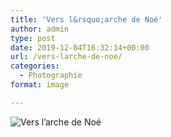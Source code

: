 ```yaml
---
title: 'Vers l&rsquo;arche de Noé'
author: admin
type: post
date: 2019-12-04T16:32:14+00:00
url: /vers-larche-de-noe/
categories:
  - Photographie
format: image

---
```

![Vers l&rsquo;arche de Noé](./dsc9098.jpg)